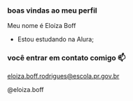 ### boas vindas ao meu perfil

Meu nome é Eloíza Boff

- Estou estudando na Alura;
### você entrar em contato comigo 📫

eloiza.boff.rodrigues@escola.pr.gov.br

@eloiza.boff
